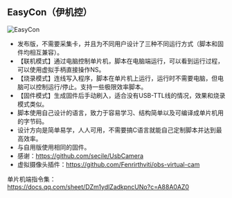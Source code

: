 ## EasyCon（伊机控）

![EasyCon](https://user-images.githubusercontent.com/55907281/74600747-be206580-5063-11ea-8b5b-21795e7ab6cf.png)
* 发布版，不需要采集卡，并且为不同用户设计了三种不同运行方式（脚本和固件均相互兼容）。
* 【联机模式】通过电脑控制单片机，脚本在电脑端运行，可以看到运行过程，可以使用虚拟手柄直接操作NS。
* 【烧录模式】连线写入程序，脚本在单片机上运行，运行时不需要电脑，但电脑可以控制运行/停止。支持一些极限效率脚本。
* 【固件模式】生成固件后手动刷入，适合没有USB-TTL线的情况，效果和烧录模式类似。
* 脚本使用自己设计的语言，致力于容易学习、结构简单以及可编译成单片机用的字节码。
* 设计方向是简单易学，人人可用，不需要搞C语言就能自己定制脚本并达到最高效率。
* 与自用版使用相同的固件。  
* 感谢：https://github.com/secile/UsbCamera
* 虚拟摄像头插件：https://github.com/Fenrirthviti/obs-virtual-cam
  
单片机端指令集：  
https://docs.qq.com/sheet/DZm1ydlZadkpncUNo?c=A88A0AZ0
